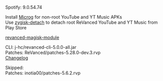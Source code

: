 Spotify: 9.0.54.74  

Install [Microg](https://github.com/ReVanced/GmsCore/releases) for non-root YouTube and YT Music APKs  
Use [zygisk-detach](https://github.com/j-hc/zygisk-detach) to detach root ReVanced YouTube and YT Music from Play Store  

[revanced-magisk-module](https://github.com/j-hc/revanced-magisk-module)
  
CLI: j-hc/revanced-cli-5.0.0-all.jar  
Patches: ReVanced/patches-5.28.0-dev.3.rvp  
[Changelog](https://github.com/ReVanced/revanced-patches/releases/tag/v5.28.0-dev.3)  

Skipped:  
Patches: inotia00/patches-5.6.2.rvp                                        
